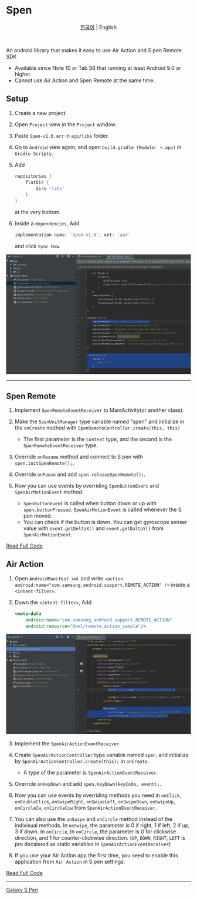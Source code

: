 Spen
====

<p align="center">
    <a href="README.md">한국어</a> |
    <span>English</span>
</p>

<br>

An android library that makes it easy to use Air Action and S pen Remote SDK

- Available since Note 10 or Tab S6 that running at least Android 9.0 or higher.
- Cannot use Air Action and Spen Remote at the same time.


Setup
--------

1. Create a new project.

2. Open `Project` view in the `Project` window.

3. Paste `Spen-v1.0.arr` in `app/libs` folder.

4. Go to `Android` view again, and open `build.gradle (Module: ~.app)` in `Gradle Scripts`.

5. Add 
    ```gradle
    repositories {
        flatDir {
            dirs 'libs'
        }
    } 
    ``` 
    at the very bottom.

6. Inside a `dependencies`, Add
    ```gradle
    implementation name: 'Spen-v1.0', ext: 'aar'
    ```
    and click `Sync Now`.
 
![SpenRemote_build.gradle](imgs/SpenRemote_build.gradle.png)


***


Spen Remote
-----------

1. Implement `SpenRemoteEventReceiver` to MainActivity(or another class).

2. Make the `SpenUnitManager` type variable named "spen" and initialize in the `onCreate` method with ```SpenRemoteController.create(this, this)```
    - The first parameter is the `Context` type, and the second is the `SpenRemoteEventReceiver` type.

3. Override `onResume` method and connect to S pen with ```spen.initSpenRemote();```.

4. Override `onPause` and add ```spen.releaseSpenRemote();```.

5. Now you can use events by overriding `SpenButtonEvent` and `SpenAirMotionEvent` method.
    - `SpenButtonEvent` is called when button down or up with `spen.buttonPressed`. `SpenAirMotionEvent` is called whenever the S pen moved.
    - You can check if the button is down. You can get gyroscope senser value with ```event.getDeltaX()``` and ```event.getDaltaY()``` from `SpenAirMotionEvent`.

[Read Full Code](Examples/RemoteExample.java)


Air Action
----------

1. Open `AndroidManifest.xml` and write `<action android:name="com.samsung.android.support.REMOTE_ACTION" />` inside a `<intent-filter>`.

2. Down the `<intent-filter>`, Add
    ```xml
    <meta-data
        android:name="com.samsung.android.support.REMOTE_ACTION"
        android:resource="@xml/remote_action_sample"/>
    ``` 

![AirAction_AndroidManifest](imgs/AirAction_AndroidManifest.png)

3. Implement the `SpenAirActionEventReceiver`.

4. Create `SpenAirActionController` type variable named `spen`, and initialize by ```SpenAirActionController.create(this);``` in `onCreate`.
    - A type of the parameter is `SpenAirActionEventReceiver`.

5. Override `onKeyDown` and add ```spen.KeyDown(keyCode, event);```.

6. Now you can use events by overriding methods you need in `onClick`, `onDoubleClick`, `onSwipeRight`, `onSwipeLeft`, `onSwipeDown`, `onSwipeUp`, `onCircleCw`, `onCircleCcw` from `SpenAirActionEventReceiver`.

7. You can also use the `onSwipe` and `onCircle` method instead of the indivisual methods. In `onSwipe`, the parameter is 0 if right, 1 if left, 2 if up, 3 if down. In `onCircle`, In `onCircle`, the parameter is 0 for clickwise direction, and 1 for counter-clickwise direction. (`UP`, `DOWN`, `RIGHT`, `LEFT` is pre decalered as static variables in `SpenAirActionEventReceiver`)

8. If you use your Air Action app the first time, you need to enable this application from `Air Action` in S pen settings.

[Read Full Code](Examples/AirActionExample.java)

***

[Galaxy S Pen](https://developer.samsung.com/galaxy-spen-remote/)   
